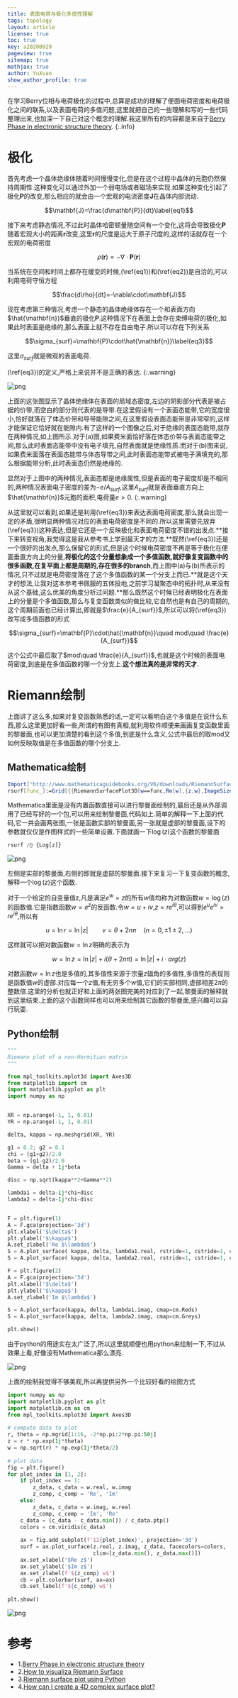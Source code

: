```yaml
---
title: 表面电荷与极化多值性理解
tags: topology
layout: article
license: true
toc: true
key: a20200929
pageview: true
sitemap: true
mathjax: true
author: YuXuan
show_author_profile: true
---
```

在学习Berry位相与电荷极化的过程中,总算是成功的理解了便面电荷密度和电荷极化之间的联系,以及表面电荷的多值问题,这里就把自己的一些理解和写的一些代码整理出来,也加深一下自己对这个概念的理解.我这里所有的内容都是来自于[Berry Phase in electronic structure theory](https://g.co/kgs/HvtzpQ).
{:.info}
<!--more-->
# 极化
首先考虑一个晶体绝缘体随着时间慢慢变化,但是在这个过程中晶体的元胞仍然保持周期性.这种变化可以通过外加一个弱电场或者磁场来实现.如果这种变化引起了极化$\mathbf{P}$的改变,那么相应的就会由一个宏观的电流密度$\mathbf{J}$在晶体内部流动.

$$\mathbf{J}=\frac{d\mathbf{P}}{dt}\label{eq1}$$

接下来考虑静态情况,不过此时晶体哈密顿量随空间有一个变化,这将会导致极化$\mathbf{P}$随着宏观大小的距离$\mathbf{r}$改变,这里$\mathbf{r}$的尺度是远大于原子尺度的,这样的话就存在一个宏观的电荷密度

$$\rho(\mathbf{r})=-\nabla\cdot\mathbf{P}(\mathbf{r})\label{eq2}$$

当系统在空间和时间上都存在缓变的时候,(\ref{eq1})和(\ref{eq2})是自洽的,可以利用电荷守恒方程

$$\frac{d\rho}{dt}=-\nabla\cdot\mathbf{J}$$

现在考虑第三种情况,考虑一个静态的晶体绝缘体存在一个和表面方向$\hat{\mathbf{n}}$垂直的极化$\mathbf{P}$.这种情况下在表面上会存在束缚电荷的极化,如果此时表面是绝缘的,那么表面上就不存在自由电子.所以可以存在下列关系

$$\sigma_{surf}=\mathbf{P}\cdot\hat{\mathbf{n}}\label{eq3}$$

这里$\sigma_{surf}$就是微观的表面电荷.

(\ref{eq3})的定义,严格上来说并不是正确的表达.
{:.warning}

![png](/assets/images/topology/po1.png)

上面的这张图显示了晶体绝缘体在表面的局域态密度,左边的阴影部分代表是被占据的价带,而空白的部分则代表的是导带.在这里假设有一个表面态能带,它的宽度很小,恰好就落在了体态价带和导带能隙之间,在这里假设表面态能带是非常窄的,这样才能保证它恰好就在能隙内.有了这样的一个图像之后,对于绝缘的表面态能带,就存在两种情况,如上图所示.对于(a)图,如果费米面恰好落在体态价带与表面态能带之间,那么此时表面态能带中没有电子填充,自然表面就是绝缘性质.而对于(b)图来说,如果费米面落在表面态能带与体态导带之间,此时表面态能带式被电子满填充的,那么根据能带分析,此时表面态仍然是绝缘的.

显然对于上图中的两种情况,表面态都是绝缘属性,但是表面的电子密度却是不相同的,两种情况表面电子密度的差为$-e/A_{surf}$,这里$A_{surf}$就是表面垂直方向上$\hat{\mathbf{n}}$元胞的面积,电荷量$e>0$.
{:.warning}

从这里就可以看到,如果还是利用(\ref{eq3})来表达表面电荷密度,那么就会出现一定的矛盾,很明显两种情况对应的表面电荷密度是不同的.所以这里需要先放弃(\ref{eq3})这种表达,但是它还是一个反映极化和表面电荷密度不错的出发点.**接下来转变视角,我觉得这是我从参考书上学到最天才的方法.**既然(\ref{eq3})还是一个很好的出发点,那么保留它的形式,但是这个时候电荷密度不再是等于极化在便面垂直方向上的分量,**将极化的这个分量想象成一个多值函数,就好像复变函数中的很多函数,在复平面上都是周期的,存在很多的branch**,而上图中(a)与(b)所表示的情况,只不过就是电荷密度落在了这个多值函数的某一个分支上而已.**就是这个天才的想法,让我对这本参考书佩服的五体投地,之前学习凝聚态中的拓扑时,从来没有从这个基础,这么优美的角度分析过问题.**那么既然这个时候已经表明极化在表面上的分量是个多值函数,那么与复变函数类似的做比较,它自然也是有自己的周期的,这个周期前面也已经计算出,即就是$\frac{e}{A_{surf}}$,所以可以将(\ref{eq3})改写成多值函数的形式

$$\sigma_{surf}=\mathbf{P}\cdot\hat{\mathbf{n}}\quad mod\quad \frac{e}{A_{surf}}$$

这个公式中最后取了$mod\quad \frac{e}{A_{surf}}$,也就是这个时候的表面电荷密度,到底是在多值函数的哪一个分支上.**这个想法真的是非常的天才.**

# Riemann绘制
上面讲了这么多,如果对复变函数熟悉的话,一定可以看明白这个多值是在说什么东西,那么这里更加好看一些,所谓的有图有真相,就利用软件顺便来画画复变函数里面的黎曼面,也可以更加清楚的看到这个多值,到底是什么含义,公式中最后的取mod又如何反映取值是在多值函数的哪个分支上.
## Mathematica绘制
```mathematica
Import["http://www.mathematicaguidebooks.org/V6/downloads/RiemannSurfacePlot3D.m"]
rsurf[func_]:=Grid[{{RiemannSurfacePlot3D[w==func,Re[w],{z,w},ImageSize->400,Coloring->Hue[Rescale[ArcTan[1.4 Im[w]],{-Pi/2,Pi/2}]],PlotPoints->{40,40},Boxed->False],RiemannSurfacePlot3D[w==func,Im[w],{z,w},ImageSize->400,Coloring->Hue[Rescale[ArcTan[1.4 Re[w]],{-Pi/2,Pi/2}]],PlotPoints->{40,40},Boxed->False]}}];
```

Mathematica里面是没有内置函数直接可以进行黎曼面绘制的,最后还是从外部调用了已经写好的一个包,可以用来绘制黎曼面,代码如上.简单的解释一下上面的代码,它一共会画两张图,一张是函数实部的黎曼面,另一张就是虚部的黎曼面,设下的参数就仅仅是作图样式的一些简单设置.下面就画一下$\log(z)$这个函数的黎曼面
```python
rsurf /@ {Log[z]}
```

![png](/assets/images/topology/Riemann1.png)

左侧是实部的黎曼面,右侧的即就是虚部的黎曼面.接下来复习一下复变函数的概念,解释一个$\log(z)$这个函数.

对于一个给定的自变量值z,凡是满足$e^w=z$的所有$w$值均称为对数函数$w=\log(z)$的函数值.它是指数函数$w=e^z$的反函数.令$w=u+iv$,$z=re^{i\theta}$,可以得到$e^ue^{iv}=re^{i\theta}$,所以有

$$u=\ln r=\ln \rvert z\rvert\qquad v=\theta + 2n\pi\quad(n=0,\pm1\pm2,\dots)$$

这样就可以把对数函数$w=\ln z$明确的表示为

$$w=\ln z=\ln\rvert z\rvert+i(\theta+2n\pi)=\ln \rvert z\rvert+i\cdot arg(z)$$

对数函数$w=\ln z$也是多值的,其多值性来源于宗量$z$辐角的多值性,多值性的表现则是函数值$w$的虚部.对应每一个$z$值,有无穷多个$w$值,它们的实部相同,虚部相差$2\pi$的整数倍.这里的分析也就正好和上面的两张图完美的对应到了一起,黎曼面的解释就到这里结束.上面的这个函数同样也可以用来绘制其它函数的黎曼面,感兴趣可以自行玩耍.

## Python绘制

```python
"""
Riemann plot of a non-Hermitian matrix
"""

from mpl_toolkits.mplot3d import Axes3D
from matplotlib import cm
import matplotlib.pyplot as plt
import numpy as np


XR = np.arange(-1, 1, 0.01)
YR = np.arange(-1, 1, 0.01)

delta, kappa = np.meshgrid(XR, YR)

g1 = 0.2; g2 = 0.1
chi = (g1+g2)/2.0
beta = (g1-g2)/2.0
Gamma = delta + 1j*beta

disc = np.sqrt(kappa**2+Gamma**2)

lambda1 = delta-1j*chi+disc 
lambda2 = delta-1j*chi-disc 


F = plt.figure(1)
A = F.gca(projection='3d')
plt.xlabel('$\delta$')
plt.ylabel('$\kappa$')
A.set_zlabel('Re $\lambda$')
S = A.plot_surface( kappa, delta, lambda1.real, rstride=1, cstride=1, cmap=cm.Reds )
S = A.plot_surface( kappa, delta, lambda2.real, rstride=1, cstride=1, cmap=cm.Greys )

F = plt.figure(2)
A = F.gca(projection='3d')
plt.xlabel('$\delta$')
plt.ylabel('$\kappa$')
A.set_zlabel('Im $\lambda$')

S = A.plot_surface(kappa, delta, lambda1.imag, cmap=cm.Reds)
S = A.plot_surface(kappa, delta, lambda2.imag, cmap=cm.Greys)

plt.show()
```
由于python的用途实在太广泛了,所以这里就顺便也用python来绘制一下,不过从效果上看,好像没有Mathematica那么漂亮.

![png](/assets/images/topology/Riemann2.png)

上面的绘制我觉得不够美观,所以再提供另外一个比较好看的绘图方式
```python
import numpy as np  
import matplotlib.pyplot as plt  
import matplotlib.cm as cm 
from mpl_toolkits.mplot3d import Axes3D 
 
# compute data to plot 
r, theta = np.mgrid[1:16, -2*np.pi:2*np.pi:50j] 
z = r * np.exp(1j*theta)  
w = np.sqrt(r) * np.exp(1j*theta/2)  
 
# plot data  
fig = plt.figure()  
for plot_index in [1, 2]: 
    if plot_index == 1: 
        z_data, c_data = w.real, w.imag 
        z_comp, c_comp = 'Re', 'Im' 
    else: 
        z_data, c_data = w.imag, w.real 
        z_comp, c_comp = 'Im', 'Re' 
    c_data = (c_data - c_data.min()) / c_data.ptp() 
    colors = cm.viridis(c_data) 
 
    ax = fig.add_subplot(f'12{plot_index}', projection='3d') 
    surf = ax.plot_surface(z.real, z.imag, z_data, facecolors=colors,
                           clim=[z_data.min(), z_data.max()])
    ax.set_xlabel('$Re z$')  
    ax.set_ylabel('$Im z$')   
    ax.set_zlabel(f'${z_comp} w$')  
    cb = plt.colorbar(surf, ax=ax)  
    cb.set_label(f'${c_comp} w$')  
 
plt.show()
```

![png](/assets/images/topology/Riemann3.png)

# 参考
- 1.[Berry Phase in electronic structure theory](https://g.co/kgs/HvtzpQ)
- 2.[How to visualiza Riemann Surface](https://mathematica.stackexchange.com/questions/31904/how-to-visualize-riemann-surfaces)
- 3.[Riemann surface plot using Python](https://stackoverflow.com/questions/63078039/riemann-surface-plot-using-python)
- 4.[How can I create a 4D complex surface plot?](https://stackoverflow.com/questions/63144394/how-can-i-create-a-4d-complex-surface-plot)

